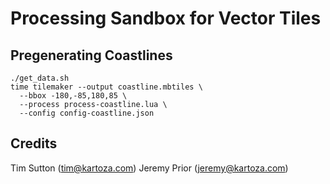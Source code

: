 # Processing Sandbox for Vector Tiles


## Pregenerating Coastlines

```
./get_data.sh
time tilemaker --output coastline.mbtiles \
  --bbox -180,-85,180,85 \
  --process process-coastline.lua \
  --config config-coastline.json
```




## Credits

Tim Sutton (tim@kartoza.com)
Jeremy Prior (jeremy@kartoza.com)
